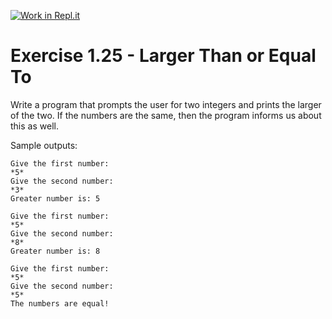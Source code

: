 [![Work in Repl.it](https://classroom.github.com/assets/work-in-replit-14baed9a392b3a25080506f3b7b6d57f295ec2978f6f33ec97e36a161684cbe9.svg)](https://classroom.github.com/online_ide?assignment_repo_id=6522701&assignment_repo_type=AssignmentRepo)
# Exercise 1.25 - Larger Than or Equal To

Write a program that prompts the user for two integers and prints the larger of the two. If the numbers are the same, then the program informs us about this as well.

Sample outputs:

```plaintext
Give the first number:
*5*
Give the second number:
*3*
Greater number is: 5
```

```plaintext
Give the first number:
*5*
Give the second number:
*8*
Greater number is: 8
```

```plaintext
Give the first number: 
*5*
Give the second number: 
*5*
The numbers are equal!
```
